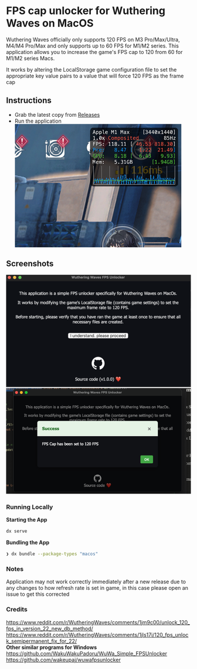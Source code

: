 # FPS cap unlocker for Wuthering Waves on MacOS
Wuthering Waves officially only supports 120 FPS on M3 Pro/Max/Ultra, M4/M4 Pro/Max and only supports up to 60 FPS for M1/M2 series.
This application allows you to increase the game's FPS cap to 120 from 60 for M1/M2 series Macs.

It works by altering the LocalStorage game configuration file to set the appropriate key value pairs to a value that will force 120 FPS as the frame cap



## Instructions
- Grab the latest copy from [Releases](https://github.com/Peekaey/MacOs-WuWa-fps-unlocker/releases/tag/Release)
- Run the application   
  ![FPSCounter](https://github.com/Peekaey/MacOs-WuWa-fps-unlocker/blob/main/Images/preview.png)

## Screenshots
![Menu](https://github.com/Peekaey/MacOs-WuWa-fps-unlocker/blob/main/Images/Menu.png)
![Success](https://github.com/Peekaey/MacOs-WuWa-fps-unlocker/blob/main/Images/Success.png)



### Running Locally
**Starting the App**
```bash
dx serve
```
**Bundling the App**

```bash
❯ dx bundle --package-types "macos"
```

### Notes
Application may not work correctly immediately after a new release due to any changes to how refresh rate is set in game, in this case please open an issue to get this corrected


### Credits
https://www.reddit.com/r/WutheringWaves/comments/1jm9c00/unlock_120_fps_in_version_22_new_db_method/  
https://www.reddit.com/r/WutheringWaves/comments/1jls17i/120_fps_unlock_semipermanent_fix_for_22/  
**Other similar programs for Windows**   
https://github.com/WakuWakuPadoru/WuWa_Simple_FPSUnlocker   
https://github.com/wakeupaj/wuwafpsunlocker



